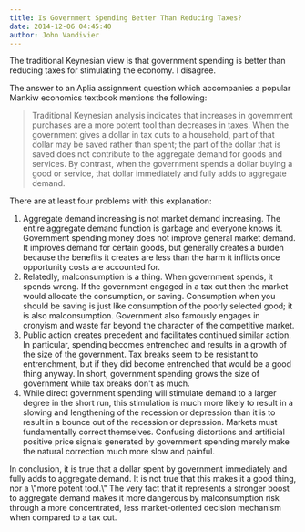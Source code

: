 ```yaml
---
title: Is Government Spending Better Than Reducing Taxes?
date: 2014-12-06 04:45:40
author: John Vandivier
---
```




The traditional Keynesian view is that government spending is better than reducing taxes for stimulating the economy. I disagree.

The answer to an Aplia assignment question which accompanies a popular Mankiw economics textbook mentions the following:
<blockquote>Traditional Keynesian analysis indicates that increases in government purchases are a more potent tool than decreases in taxes. When the government gives a dollar in tax cuts to a household, part of that dollar may be saved rather than spent; the part of the dollar that is saved does not contribute to the aggregate demand for goods and services. By contrast, when the government spends a dollar buying a good or service, that dollar immediately and fully adds to aggregate demand.</blockquote>
There are at least four problems with this explanation:
<ol>
	<li>Aggregate demand increasing is not market demand increasing. The entire aggregate demand function is garbage and everyone knows it. Government spending money does not improve general market demand. It improves demand for certain goods, but generally creates a burden because the benefits it creates are less than the harm it inflicts once opportunity costs are accounted for.</li>
	<li>Relatedly, malconsumption is a thing. When government spends, it spends wrong. If the government engaged in a tax cut then the market would allocate the consumption, or saving. Consumption when you should be saving is just like consumption of the poorly selected good; it is also malconsumption. Government also famously engages in cronyism and waste far beyond the character of the competitive market.</li>
	<li>Public action creates precedent and facilitates continued similar action. In particular, spending becomes entrenched and results in a growth of the size of the government. Tax breaks seem to be resistant to entrenchment, but if they did become entrenched that would be a good thing anyway. In short, government spending grows the size of government while tax breaks don't as much.</li>
	<li>While direct government spending will stimulate demand to a larger degree in the short run, this stimulation is much more likely to result in a slowing and lengthening of the recession or depression than it is to result in a bounce out of the recession or depression. Markets must fundamentally correct themselves. Confusing distortions and artificial positive price signals generated by government spending merely make the natural correction much more slow and painful.</li>
</ol>
In conclusion, it is true that a dollar spent by government immediately and fully adds to aggregate demand. It is not true that this makes it a good thing, nor a \"more potent tool.\" The very fact that it represents a stronger boost to aggregate demand makes it more dangerous by malconsumption risk through a more concentrated, less market-oriented decision mechanism when compared to a tax cut.